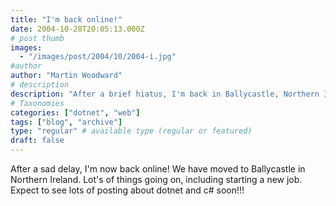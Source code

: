 ```yaml
---
title: "I'm back online!"
date: 2004-10-28T20:05:13.000Z
# post thumb
images:
  - "/images/post/2004/10/2004-i.jpg"
#author
author: "Martin Woodward"
# description
description: "After a brief hiatus, I'm back in Ballycastle, Northern Ireland, ready to share exciting updates on my new job and dive into .NET and C# topics!"
# Taxonomies
categories: ["dotnet", "web"]
tags: ["blog", "archive"]
type: "regular" # available type (regular or featured)
draft: false
---
```

[](http://www.woodwardweb.com/ballycastle_big.html)After a sad delay, I'm now back online!  We have moved to Ballycastle in Northern Ireland.  Lot's of things going on, including starting a new job.  Expect to see lots of posting about dotnet and c# soon!!!